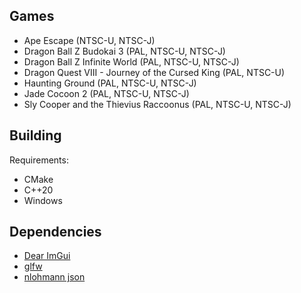 

Games
-----
* Ape Escape (NTSC-U, NTSC-J)
* Dragon Ball Z Budokai 3 (PAL, NTSC-U, NTSC-J)
* Dragon Ball Z Infinite World (PAL, NTSC-U, NTSC-J)
* Dragon Quest VIII - Journey of the Cursed King (PAL, NTSC-U)
* Haunting Ground (PAL, NTSC-U, NTSC-J)
* Jade Cocoon 2 (PAL, NTSC-U, NTSC-J)
* Sly Cooper and the Thievius Raccoonus (PAL, NTSC-U, NTSC-J)

Building
--------
Requirements:
* CMake
* C++20
* Windows

Dependencies
-----------
* [Dear ImGui](https://github.com/ocornut/imgui)
* [glfw](https://github.com/glfw/glfw)
* [nlohmann json](https://github.com/nlohmann/json)
